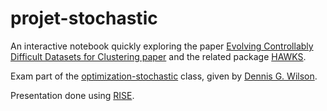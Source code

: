 # projet-stochastic
An interactive notebook quickly exploring the paper [Evolving Controllably Difficult Datasets for Clustering paper](https://dl.acm.org/doi/10.1145/3321707.3321761) and the related package [HAWKS](https://github.com/sea-shunned/hawks). 

Exam part of the [optimization-stochastic](https://supaerodatascience.github.io/stochastic/) class, given by [Dennis G. Wilson](https://d9w.github.io/).

Presentation done using [RISE](https://github.com/damianavila/RISE).
